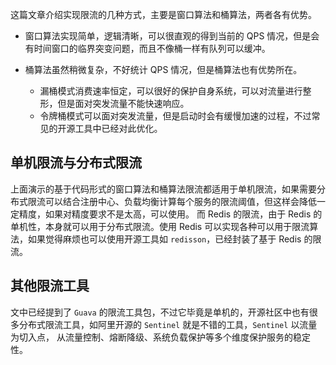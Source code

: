 这篇文章介绍实现限流的几种方式，主要是窗口算法和桶算法，两者各有优势。

- 窗口算法实现简单，逻辑清晰，可以很直观的得到当前的 QPS 情况，但是会有时间窗口的临界突变问题，而且不像桶一样有队列可以缓冲。

- 桶算法虽然稍微复杂，不好统计 QPS 情况，但是桶算法也有优势所在。
  - 漏桶模式消费速率恒定，可以很好的保护自身系统，可以对流量进行整形，但是面对突发流量不能快速响应。
  - 令牌桶模式可以面对突发流量，但是启动时会有缓慢加速的过程，不过常见的开源工具中已经对此优化。

## 单机限流与分布式限流

上面演示的基于代码形式的窗口算法和桶算法限流都适用于单机限流，如果需要分布式限流可以结合注册中心、负载均衡计算每个服务的限流阈值，但这样会降低一定精度，如果对精度要求不是太高，可以使用。
而 Redis 的限流，由于 Redis 的单机性，本身就可以用于分布式限流。使用 Redis 可以实现各种可以用于限流算法，如果觉得麻烦也可以使用开源工具如 `redisson`，已经封装了基于 Redis 的限流。

## 其他限流工具

文中已经提到了 `Guava` 的限流工具包，不过它毕竟是单机的，开源社区中也有很多分布式限流工具，如阿里开源的 `Sentinel` 就是不错的工具，`Sentinel` 以流量为切入点，
从流量控制、熔断降级、系统负载保护等多个维度保护服务的稳定性。